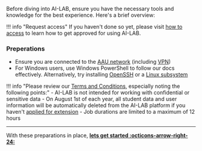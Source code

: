 Before diving into AI-LAB, ensure you have the necessary tools and knowledge for the best experience. Here's a brief overview:

!!! info "Request access"
      If you haven't done so yet, please visit [how to access](/ai-lab/how-to-access/) to learn how to get approved for using AI-LAB.

### Preperations

- Ensure you are connected to the [AAU network](https://www.en.its.aau.dk/instructions/wi-fi) (including [VPN](https://www.en.its.aau.dk/instructions/vpn))
- For Windows users, use Windows PowerShell to follow our docs effectively. Alternatively, try installing [OpenSSH](https://learn.microsoft.com/en-us/windows-server/administration/openssh/openssh_install_firstuse?tabs=gui) or a [Linux subsystem](https://learn.microsoft.com/en-us/windows/wsl/setup/environment)

!!! info "Please review our [Terms and Conditions](/assets/terms-and-conditions-ai-lab.pdf), especially noting the following points:"
      - AI-LAB is not intended for working with confidential or sensitive data
      - On August 1st of each year, all student data and user information will be automatically deleted from the AI-LAB platform if you haven't [applied for extension](../help-and-resources/guidelines.md)
      - Job durations are limited to a maximum of 12 hours

<hr>

With these preparations in place, [**lets get started :octicons-arrow-right-24:**](login.md)